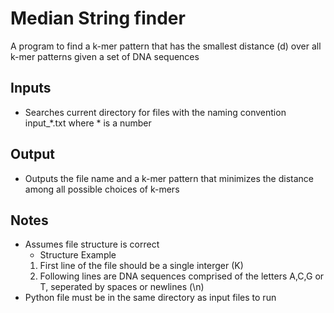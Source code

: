 # Median String finder
A program to find a k-mer pattern that has the smallest distance (d) over all k-mer patterns given a set of DNA sequences
## Inputs
- Searches current directory for files with the naming convention input_*.txt where * is a number
## Output
- Outputs the file name and a k-mer pattern that minimizes the distance among all possible choices of k-mers

## Notes
- Assumes file structure is correct
    * Structure Example
    1.  First line of the file should be a single interger (K)
    2.  Following lines are DNA sequences comprised of the letters A,C,G or T, seperated by spaces or newlines (\n)
- Python file must be in the same directory as input files to run